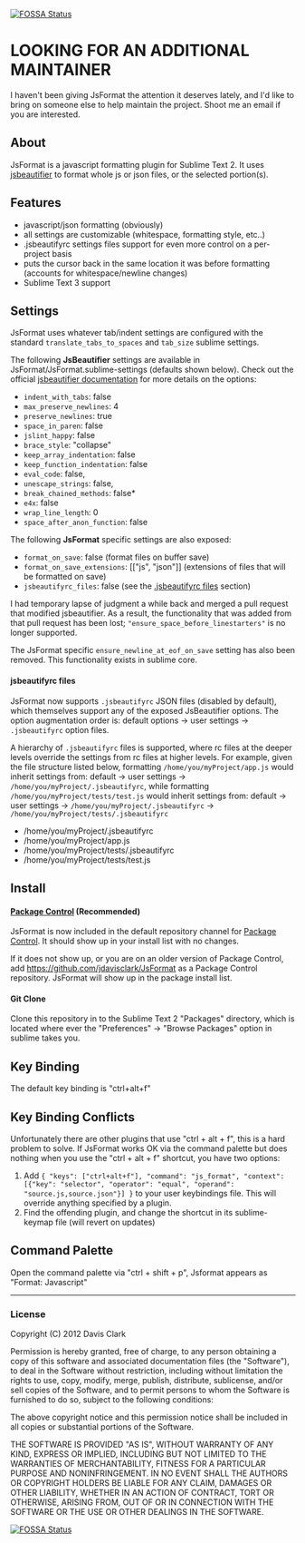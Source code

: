 [![FOSSA Status](https://app.fossa.io/api/projects/git%2Bgithub.com%2Fjdc0589%2FJsFormat.svg?type=shield)](https://app.fossa.io/projects/git%2Bgithub.com%2Fjdc0589%2FJsFormat?ref=badge_shield)

# LOOKING FOR AN ADDITIONAL MAINTAINER
I haven't been giving JsFormat the attention it deserves lately, and I'd like to bring on someone else to help maintain the project. Shoot me an email if you are interested. 

## About
JsFormat is a javascript formatting plugin for Sublime Text 2.
It uses [jsbeautifier](https://github.com/beautify-web/js-beautify) to format whole js or json files, or the selected portion(s).


## Features
* javascript/json formatting (obviously)
* all settings are customizable (whitespace, formatting style, etc..)
* .jsbeautifyrc settings files support for even more control on a per-project basis
* puts the cursor back in the same location it was before formatting (accounts for whitespace/newline changes)
* Sublime Text 3 support


## Settings
JsFormat uses whatever tab/indent settings are configured with the standard ```translate_tabs_to_spaces``` and ```tab_size``` sublime settings.

The following **JsBeautifier** settings are available in JsFormat/JsFormat.sublime-settings (defaults shown below). Check out the official [jsbeautifier documentation](https://github.com/einars/js-beautify#options) for more details on the options:

* `indent_with_tabs`: false
* `max_preserve_newlines`: 4
* `preserve_newlines`: true
* `space_in_paren`: false
* `jslint_happy`: false
* `brace_style`: "collapse"
* `keep_array_indentation`: false
* `keep_function_indentation`: false
* `eval_code`: false,
* `unescape_strings`: false,
* `break_chained_methods`: false*
* `e4x`: false
* `wrap_line_length`: 0
* `space_after_anon_function`: false

The following **JsFormat** specific settings are also exposed:

- `format_on_save`: false  (format files on buffer save)
- `format_on_save_extensions`: [["js", "json"]]  (extensions of files that will be formatted on save)
- `jsbeautifyrc_files`: false (see the [.jsbeautifyrc files](#jsbeautifyrc-files) section)

I had temporary lapse of judgment a while back and merged a pull request that modified jsbeautifier. As a result, the functionality that
was added from that pull request has been lost; ```"ensure_space_before_linestarters"``` is no longer supported.

The JsFormat specific ```ensure_newline_at_eof_on_save``` setting has also been removed. This functionality exists in sublime core.

#### jsbeautifyrc files ####
JsFormat now supports `.jsbeautifyrc` JSON files (disabled by default), which themselves support any of the exposed JsBeautifier options. The option augmentation order is: default options -> user settings -> `.jsbeautifyrc` option files.

A hierarchy of `.jsbeautifyrc` files is supported, where rc files at the deeper levels override the settings from rc files at higher levels. For example, given the file structure listed below, formatting `/home/you/myProject/app.js` would inherit settings from: default -> user settings -> `/home/you/myProject/.jsbeautifyrc`, while formatting `/home/you/myProject/tests/test.js` would inherit settings from: default -> user settings -> `/home/you/myProject/.jsbeautifyrc` -> `/home/you/myProject/tests/.jsbeautifyrc`

- /home/you/myProject/.jsbeautifyrc
- /home/you/myProject/app.js
- /home/you/myProject/tests/.jsbeautifyrc
- /home/you/myProject/tests/test.js



## Install
#### [Package Control](https://github.com/wbond/sublime_package_control) (Recommended)
JsFormat is now included in the default repository channel for [Package Control](https://github.com/wbond/sublime_package_control). It should show up in your install list
with no changes.

If it does not show up, or you are on an older version of Package Control,
add https://github.com/jdavisclark/JsFormat as a Package Control repository. JsFormat will show up in the
package install list.

#### Git Clone
Clone this repository in to the Sublime Text 2 "Packages" directory, which is located where ever the
"Preferences" -> "Browse Packages" option in sublime takes you.




## Key Binding

The default key binding is "ctrl+alt+f"

## Key Binding Conflicts

Unfortunately there are other plugins that use "ctrl + alt + f", this is a hard problem to solve. If JsFormat works
OK via the command palette but does nothing when you use the "ctrl + alt + f" shortcut, you have two options:

1. Add ```{ "keys": ["ctrl+alt+f"], "command": "js_format", "context": [{"key": "selector", "operator": "equal", "operand": "source.js,source.json"}] }``` to your user keybindings file. This will override anything specified by a plugin.
2. Find the offending plugin, and change the shortcut in its sublime-keymap file (will revert on updates)


## Command Palette

Open the command palette via "ctrl + shift + p", Jsformat appears as "Format: Javascript"

---

### License
Copyright (C) 2012 Davis Clark

Permission is hereby granted, free of charge, to any person obtaining a copy of
this software and associated documentation files (the "Software"), to deal in
the Software without restriction, including without limitation the rights to
use, copy, modify, merge, publish, distribute, sublicense, and/or sell copies
of the Software, and to permit persons to whom the Software is furnished to do
so, subject to the following conditions:

The above copyright notice and this permission notice shall be included in all
copies or substantial portions of the Software.

THE SOFTWARE IS PROVIDED "AS IS", WITHOUT WARRANTY OF ANY KIND, EXPRESS OR
IMPLIED, INCLUDING BUT NOT LIMITED TO THE WARRANTIES OF MERCHANTABILITY,
FITNESS FOR A PARTICULAR PURPOSE AND NONINFRINGEMENT. IN NO EVENT SHALL THE
AUTHORS OR COPYRIGHT HOLDERS BE LIABLE FOR ANY CLAIM, DAMAGES OR OTHER
LIABILITY, WHETHER IN AN ACTION OF CONTRACT, TORT OR OTHERWISE, ARISING FROM,
OUT OF OR IN CONNECTION WITH THE SOFTWARE OR THE USE OR OTHER DEALINGS IN THE
SOFTWARE.


[![FOSSA Status](https://app.fossa.io/api/projects/git%2Bgithub.com%2Fjdc0589%2FJsFormat.svg?type=large)](https://app.fossa.io/projects/git%2Bgithub.com%2Fjdc0589%2FJsFormat?ref=badge_large)
